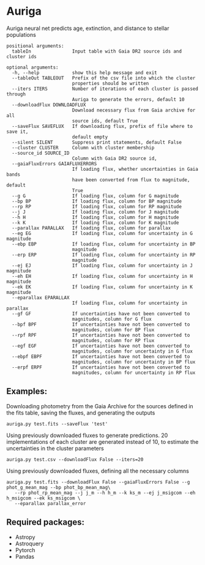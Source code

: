 # Auriga

Auriga neural net predicts age, extinction, and distance to stellar populations

```
positional arguments:
  tableIn               Input table with Gaia DR2 source ids and cluster ids

optional arguments:
  -h, --help            show this help message and exit
  --tableOut TABLEOUT   Prefix of the csv file into which the cluster
                        properties should be written
  --iters ITERS         Number of iterations of each cluster is passed through
                        Auriga to generate the errors, default 10
  --downloadFlux DOWNLOADFLUX
                        Download necessary flux from Gaia archive for all
                        source ids, default True
  --saveFlux SAVEFLUX   If downloading flux, prefix of file where to save it,
                        default empty
  --silent SILENT       Suppress print statements, default False
  --cluster CLUSTER     Column with cluster membership
  --source_id SOURCE_ID
                        Column with Gaia DR2 source id,
  --gaiaFluxErrors GAIAFLUXERRORS
                        If loading flux, whether uncertainties in Gaia bands
                        have been converted from flux to magnitude, default
                        True
  --g G                 If loading flux, column for G magnitude
  --bp BP               If loading flux, column for BP magnitude
  --rp RP               If loading flux, column for RP magnitude
  --j J                 If loading flux, column for J magnitude
  --h H                 If loading flux, column for H magnitude
  --k K                 If loading flux, column for K magnitude
  --parallax PARALLAX   If loading flux, column for parallax
  --eg EG               If loading flux, column for uncertainty in G magnitude
  --ebp EBP             If loading flux, column for uncertainty in BP
                        magnitude
  --erp ERP             If loading flux, column for uncertainty in RP
                        magnitude
  --ej EJ               If loading flux, column for uncertainty in J magnitude
  --eh EH               If loading flux, column for uncertainty in H magnitude
  --ek EK               If loading flux, column for uncertainty in K magnitude
  --eparallax EPARALLAX
                        If loading flux, column for uncertainty in parallax
  --gf GF               If uncertainties have not been converted to
                        magnitudes, column for G flux
  --bpf BPF             If uncertainties have not been converted to
                        magnitudes, column for BP flux
  --rpf RPF             If uncertainties have not been converted to
                        magnitudes, column for RP flux
  --egf EGF             If uncertainties have not been converted to
                        magnitudes, column for uncertainty in G flux
  --ebpf EBPF           If uncertainties have not been converted to
                        magnitudes, column for uncertainty in BP flux
  --erpf ERPF           If uncertainties have not been converted to
                        magnitudes, column for uncertainty in RP flux
```

## Examples:
Downloading photometry from the Gaia Archive for the sources defined in the fits table, saving the fluxes, and generating the outputs
```
auriga.py test.fits --saveFlux 'test' 
```

Using previously downloaded fluxes to generate predictions. 20 implementations of each cluster are generated instead of 10, to estimate the uncertainties in the cluster parameters
```
auriga.py test.csv --downloadFlux False --iters=20
```

Using previously downloaded fluxes, defining all the necessary columns
```
auriga.py test.fits --downloadFlux False --gaiaFluxErrors False --g phot_g_mean_mag --bp phot_bp_mean_mag\
   --rp phot_rp_mean_mag --j j_m --h h_m --k ks_m --ej j_msigcom --eh h_msigcom --ek ks_msigcom \
   --eparallax parallax_error

```

## Required packages:
* Astropy
* Astroquery
* Pytorch
* Pandas
